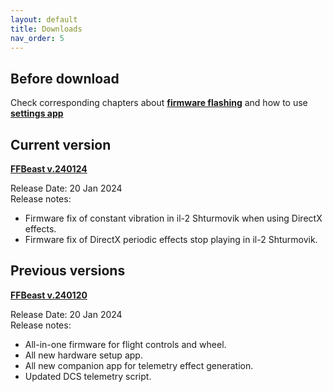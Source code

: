 ```yaml
---
layout: default
title: Downloads
nav_order: 5
---
```

## Before download

 Check corresponding chapters about [**firmware flashing**](software_firmware_flashing.html) and how to use [**settings app**](software_hardware_settings_ui.html)  

## Current version
[**FFBeast v.240124**](/assets/firmware/ffbeast-240124.zip)

Release Date: 20 Jan 2024<br>
Release notes:
- Firmware fix of constant vibration in il-2 Shturmovik when using DirectX effects.
- Firmware fix of DirectX periodic effects stop playing in il-2 Shturmovik.

## Previous versions

[**FFBeast v.240120**](/assets/firmware/ffbeast-240120.zip)

Release Date: 20 Jan 2024<br>
Release notes:
- All-in-one firmware for flight controls and wheel.
- All new hardware setup app.
- All new companion app for telemetry effect generation.
- Updated DCS telemetry script.